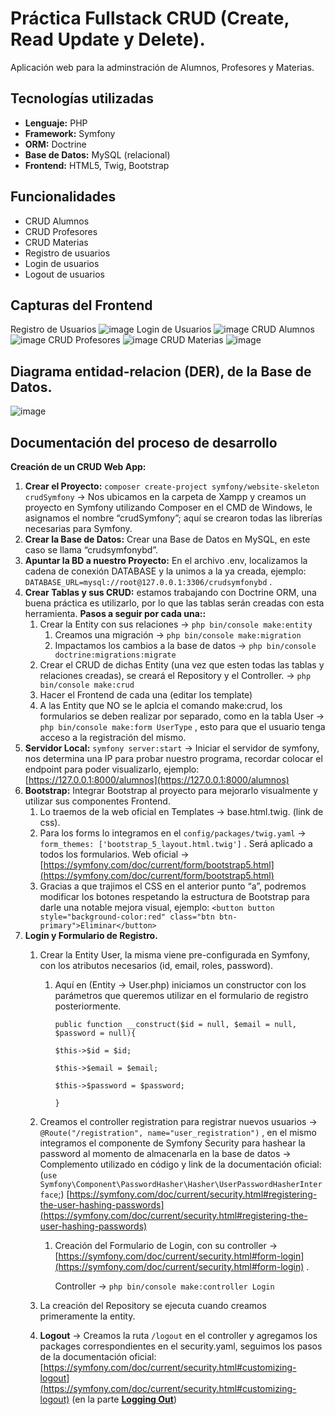 # Práctica Fullstack CRUD (Create, Read Update y Delete).
Aplicación web para la adminstración de Alumnos, Profesores y Materias.

## Tecnologías utilizadas


- **Lenguaje:** PHP
- **Framework:** Symfony
- **ORM:** Doctrine
- **Base de Datos:** MySQL (relacional)
- **Frontend:** HTML5, Twig, Bootstrap

## Funcionalidades


- CRUD Alumnos
- CRUD Profesores
- CRUD Materias
- Registro de usuarios
- Login de usuarios
- Logout de usuarios


## Capturas del Frontend
Registro de Usuarios
![image](https://user-images.githubusercontent.com/75576067/201244580-f54be475-e2ba-4292-91fb-f789adfabf7b.png)
Login de Usuarios
![image](https://user-images.githubusercontent.com/75576067/201244624-1c419e84-b074-4ed1-a18e-76752fec512a.png)
CRUD Alumnos
![image](https://user-images.githubusercontent.com/75576067/201244113-68d358a1-ad27-4fec-9721-7a7d9cdffa99.png)
CRUD Profesores
![image](https://user-images.githubusercontent.com/75576067/201244201-73ba5386-3ffa-4a47-8bf5-af890d14f438.png)
CRUD Materias
![image](https://user-images.githubusercontent.com/75576067/201244247-601cbdac-c54b-4e6b-9bb8-50a57d87e554.png)

## Diagrama entidad-relacion (DER), de la Base de Datos.
![image](https://user-images.githubusercontent.com/75576067/201221763-cc4e28aa-5ea5-4c67-bf0b-10c02837b53f.png)


## Documentación del proceso de desarrollo
**Creación de un CRUD Web App:**

1. **Crear el Proyecto:** `composer create-project symfony/website-skeleton crudSymfony` → Nos ubicamos en la carpeta de Xampp y creamos un proyecto en Symfony utilizando Composer en el CMD de Windows, le asignamos el nombre “crudSymfony”; aquí se crearon todas las librerías necesarias para Symfony.
2. **Crear la Base de Datos:** Crear una Base de Datos en MySQL, en este caso se llama “crudsymfonybd”.
3. **Apuntar la BD a nuestro Proyecto:** En el archivo .env, localizamos la cadena de conexión DATABASE y la unimos a la ya creada, ejemplo: `DATABASE_URL=mysql://root@127.0.0.1:3306/crudsymfonybd` .
4. **Crear Tablas y sus CRUD:** estamos trabajando con Doctrine ORM, una buena práctica es utilizarlo, por lo que las tablas serán creadas con esta herramienta. **Pasos a seguir por cada una::**
    1. Crear la Entity con sus relaciones → `php bin/console make:entity`
        1. Creamos una migración → `php bin/console make:migration`
        2. Impactamos los cambios a la base de datos → `php bin/console doctrine:migrations:migrate`
    2. Crear el CRUD de dichas Entity (una vez que esten todas las tablas y relaciones creadas), se creará el Repository y el Controller. → `php bin/console make:crud`
    3. Hacer el Frontend de cada una (editar los template)
    4. A las Entity que NO se le aplcia el comando make:crud, los formularios se deben realizar por separado, como en la tabla User → `php bin/console make:form UserType` , esto para que el usuario tenga acceso a la registración del mismo.
5.  **Servidor Local:** `symfony server:start` → Iniciar el servidor de symfony, nos determina una IP para probar nuestro programa, recordar colocar el endpoint para poder visualizarlo, ejemplo: [https://127.0.0.1:8000/alumnos](https://127.0.0.1:8000/alumnos)
6. **Bootstrap:** Integrar Bootstrap al proyecto para mejorarlo visualmente y utilizar sus componentes Frontend.
    1. Lo traemos de la web oficial en Templates → base.html.twig. (link de css).
    2. Para los forms lo integramos en el `config/packages/twig.yaml` → `form_themes: ['bootstrap_5_layout.html.twig']` . Será aplicado a todos los formularios.                      Web oficial → [https://symfony.com/doc/current/form/bootstrap5.html](https://symfony.com/doc/current/form/bootstrap5.html)
    3. Gracias a que trajimos el CSS en el anterior punto “a”, podremos modificar los botones respetando la estructura de Bootstrap para darle una notable mejora visual, ejemplo: `<button button style="background-color:red" class="btn btn-primary">Eliminar</button>`
7. **Login y Formulario de Registro.**
    1. Crear la Entity User, la misma viene pre-configurada en Symfony, con los atributos necesarios (id, email, roles, password).
        1. Aquí en (Entity → User.php) iniciamos un constructor con los parámetros que queremos utilizar en el formulario de registro posteriormente.
            
             `public function __construct($id = null, $email = null, $password = null){`
            
            `$this->$id = $id;`
            
            `$this->$email = $email;`
            
            `$this->$password = $password;`
            
            `}`
            
    2. Creamos el controller registration para registrar nuevos usuarios → `@Route("/registration", name="user_registration")` , en el mismo integramos el componente de Symfony Security para hashear la password al momento de almacenarla en la base de datos → Complemento utilizado en código y link de la documentación oficial: (`use Symfony\Component\PasswordHasher\Hasher\UserPasswordHasherInterface`;) [https://symfony.com/doc/current/security.html#registering-the-user-hashing-passwords](https://symfony.com/doc/current/security.html#registering-the-user-hashing-passwords)
        1. Creación del Formulario de Login, con su controller → [https://symfony.com/doc/current/security.html#form-login](https://symfony.com/doc/current/security.html#form-login) . 
            
            Controller → `php bin/console make:controller Login` 
            
    3. La creación del Repository se ejecuta cuando creamos primeramente la entity.
    4. **Logout** → Creamos la ruta `/logout` en el controller y agregamos los packages correspondientes en el security.yaml, seguimos los pasos de la documentación oficial: [https://symfony.com/doc/current/security.html#customizing-logout](https://symfony.com/doc/current/security.html#customizing-logout) (en la parte ****[Logging Out](https://symfony.com/doc/current/security.html#logging-out)****)
